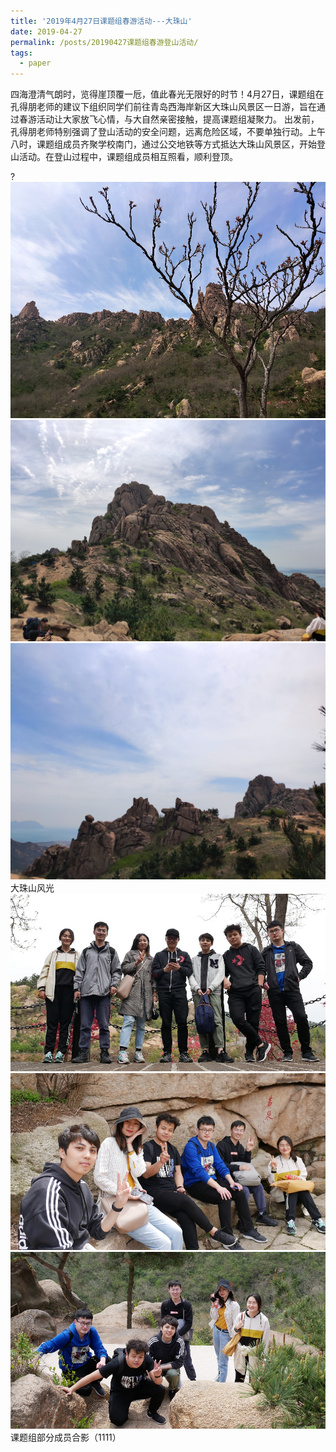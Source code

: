 ```yaml
---
title: '2019年4月27日课题组春游活动---大珠山'
date: 2019-04-27
permalink: /posts/20190427课题组春游登山活动/
tags:
  - paper
---
```

  四海澄清气朗时，览得崖顶覆一卮，值此春光无限好的时节！4月27日，课题组在孔得朋老师的建议下组织同学们前往青岛西海岸新区大珠山风景区一日游，旨在通过春游活动让大家放飞心情，与大自然亲密接触，提高课题组凝聚力。
出发前，孔得朋老师特别强调了登山活动的安全问题，远离危险区域，不要单独行动。上午八时，课题组成员齐聚学校南门，通过公交地铁等方式抵达大珠山风景区，开始登山活动。在登山过程中，课题组成员相互照看，顺利登顶。

?     
![](/images/2019年四月课题组春游活动/大珠山1.jpg)
![](/images/2019年四月课题组春游活动/大珠山2.jpg)
![](/images/2019年四月课题组春游活动/大珠山3.jpg)
大珠山风光
![](/images/2019年四月课题组春游活动/合影1.jpg)
![](/images/2019年四月课题组春游活动/合影2.jpg)
![](/images/2019年四月课题组春游活动/合影3.jpg)
课题组部分成员合影（1111）
